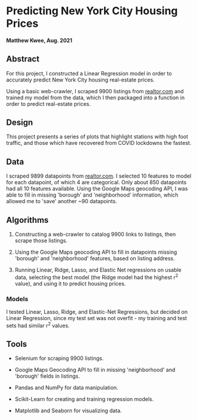 # Predicting New York City Housing Prices

#### Matthew Kwee, Aug. 2021

## Abstract



For this project, I constructed a Linear Regression model in order to accurately predict New York City housing real-estate prices.

Using a basic web-crawler, I scraped 9900 listings from [realtor.com](https://realtor.com"......") and trained my model from the data, which I then packaged into a function in order to predict real-estate prices.


## Design
This project presents a series of plots that highlight stations with high foot traffic, and those which have recovered from COVID lockdowns the fastest.


## Data
I scraped 9899 datapoints from [realtor.com](https://realtor.com"......"). I selected 10 features to model for each datapoint, of which 4 are categorical. Only about 850 datapoints had all 10 features available. Using the Google Maps geocoding API, I was able to fill in missing 'borough' and 'neighborhood' information, which allowed me to 'save' another ~90 datapoints. 


## Algorithms
1. Constructing a web-crawler to catalog 9900 links to listings, then scrape those listings.

2. Using the Google Maps geocoding API to fill in datapoints missing 'borough' and 'neighborhood' features, based on listing address.

3. Running Linear, Ridge, Lasso, and Elastic Net regressions on usable data, selecting the best model (the Ridge model had the highest r<sup>2</sup> value), and using it to predict housing prices.

### Models

I tested Linear, Lasso, Ridge, and Elastic-Net Regressions, but decided on Linear Regression, since my test set was not overfit - my training and test sets had similar r<sup>2</sup> values.

## Tools
- Selenium for scraping 9900 listings.

- Google Maps Geocoding API to fill in missing 'neighborhood' and 'borough' fields in listings.

- Pandas and NumPy for data manipulation.

- Scikit-Learn for creating and training regression models.

- Matplotlib and Seaborn for visualizing data.





